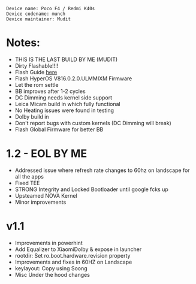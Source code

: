  ```
Device name: Poco F4 / Redmi K40s
Device codename: munch
Device maintainer: Mudit
```

# Notes:
- THIS IS THE LAST BUILD BY ME (MUDIT)
- Dirty Flashable!!!!
- Flash Guide [here](https://github.com/Project-PixelStar/official_devices/blob/14/instructions/munch.md)
- Flash HyperOS V816.0.2.0.ULMMIXM Firmware
- Let the rom settle
- BB improves after 1-2 cycles
- DC Dimming needs kernel side support
- Leica Micam build in which fully functional
- No Heating issues were found in testing
- Dolby build in
- Don't report bugs with custom kernels (DC Dimming will break)
- Flash Global Firmware for better BB

# 1.2 - EOL BY ME
- Addressed issue where refresh rate changes to 60hz on landscape for all the apps
- Fixed TEE
- STRONG Integrity and Locked Bootloader until google fcks up
- Upsteamed NOVA Kernel
- Minor improvements

# v1.1
- Improvements in powerhint
- Add Equalizer to XiaomiDolby & expose in launcher
- rootdir: Set ro.boot.hardware.revision property
- Improvements and fixes in 60HZ on Landscape
- keylayout: Copy using Soong
- Misc Under the hood changes
